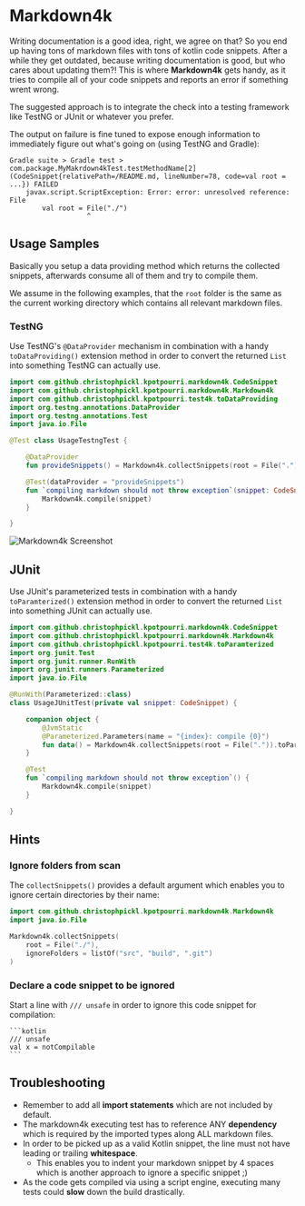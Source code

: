 # Markdown4k

Writing documentation is a good idea, right, we agree on that? So you end up having tons of markdown files with tons of kotlin code snippets.
After a while they get outdated, because writing documentation is good, but who cares about updating them?!
This is where __Markdown4k__ gets handy, as it tries to compile all of your code snippets and reports an error if something wrent wrong. 
 
The suggested approach is to integrate the check into a testing framework like TestNG or JUnit or whatever you prefer.

The output on failure is fine tuned to expose enough information to immediately figure out what's going on (using TestNG and Gradle):

```
Gradle suite > Gradle test > com.package.MyMakrdown4kTest.testMethodName[2](CodeSnippet{relativePath=/README.md, lineNumber=78, code=val root = ...}) FAILED
    javax.script.ScriptException: Error: error: unresolved reference: File
        val root = File("./")
                   ^
```

## Usage Samples

Basically you setup a data providing method which returns the collected snippets,
afterwards consume all of them and try to compile them.

We assume in the following examples, that the `root` folder is the same as the current working directory which contains all relevant markdown files.

### TestNG

Use TestNG's `@DataProvider` mechanism in combination with a handy `toDataProviding()` 
extension method in order to convert the returned `List` into something TestNG can actually use.

```kotlin
import com.github.christophpickl.kpotpourri.markdown4k.CodeSnippet
import com.github.christophpickl.kpotpourri.markdown4k.Markdown4k
import com.github.christophpickl.kpotpourri.test4k.toDataProviding
import org.testng.annotations.DataProvider
import org.testng.annotations.Test
import java.io.File

@Test class UsageTestngTest {

    @DataProvider
    fun provideSnippets() = Markdown4k.collectSnippets(root = File(".")).toDataProviding()

    @Test(dataProvider = "provideSnippets")
    fun `compiling markdown should not throw exception`(snippet: CodeSnippet) {
        Markdown4k.compile(snippet)
    }

}
```

![Markdown4k Screenshot](https://github.com/christophpickl/kpotpourri/tree/master/doc/images/markdown4k-screenshot_intellij_run.png)

## JUnit

Use JUnit's parameterized tests in combination with a handy `toParamterized()` 
extension method in order to convert the returned `List` into something JUnit can actually use.

```kotlin
import com.github.christophpickl.kpotpourri.markdown4k.CodeSnippet
import com.github.christophpickl.kpotpourri.markdown4k.Markdown4k
import com.github.christophpickl.kpotpourri.test4k.toParamterized
import org.junit.Test
import org.junit.runner.RunWith
import org.junit.runners.Parameterized
import java.io.File

@RunWith(Parameterized::class)
class UsageJUnitTest(private val snippet: CodeSnippet) {

    companion object {
        @JvmStatic
        @Parameterized.Parameters(name = "{index}: compile {0}")
        fun data() = Markdown4k.collectSnippets(root = File(".")).toParamterized()
    }

    @Test
    fun `compiling markdown should not throw exception`() {
        Markdown4k.compile(snippet)
    }

}
```

## Hints

### Ignore folders from scan

The `collectSnippets()` provides a default argument which enables you to ignore certain directories by their name:

```kotlin
import com.github.christophpickl.kpotpourri.markdown4k.Markdown4k
import java.io.File

Markdown4k.collectSnippets(
    root = File("./"),
    ignoreFolders = listOf("src", "build", ".git")
)
```
    
### Declare a code snippet to be ignored

Start a line with `/// unsafe` in order to ignore this code snippet for compilation:

    ```kotlin
    /// unsafe
    val x = notCompilable
    ```

## Troubleshooting

* Remember to add all **import statements** which are not included by default.
* The markdown4k executing test has to reference ANY **dependency** which is required by the imported types along ALL markdown files.
* In order to be picked up as a valid Kotlin snippet, the line must not have leading or trailing **whitespace**.
    * This enables you to indent your markdown snippet by 4 spaces which is another approach to ignore a specific snippet ;)
* As the code gets compiled via using a script engine, executing many tests could **slow**  down the build drastically.
